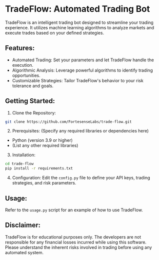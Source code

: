 # TradeFlow: Automated Trading Bot

TradeFlow is an intelligent trading bot designed to streamline your trading experience. It utilizes machine learning algorithms to analyze markets and execute trades based on your defined strategies.

## Features:

- Automated Trading: Set your parameters and let TradeFlow handle the execution.
- Algorithmic Analysis: Leverage powerful algorithms to identify trading opportunities.
- Customizable Strategies: Tailor TradeFlow's behavior to your risk tolerance and goals.

## Getting Started:

1. Clone the Repository:

```bash
git clone https://github.com/FortesenseLabs/trade-flow.git
```

2. Prerequisites: (Specify any required libraries or dependencies here)

- Python (version 3.9 or higher)
- (List any other required libraries)

3. Installation:

```bash
cd trade-flow
pip install -r requirements.txt
```

4. Configuration:
   Edit the `config.py` file to define your API keys, trading strategies, and risk parameters.

## Usage:

Refer to the `usage.py` script for an example of how to use TradeFlow.

## Disclaimer:

TradeFlow is for educational purposes only. The developers are not responsible for any financial losses incurred while using this software. Please understand the inherent risks involved in trading before using any automated system.
